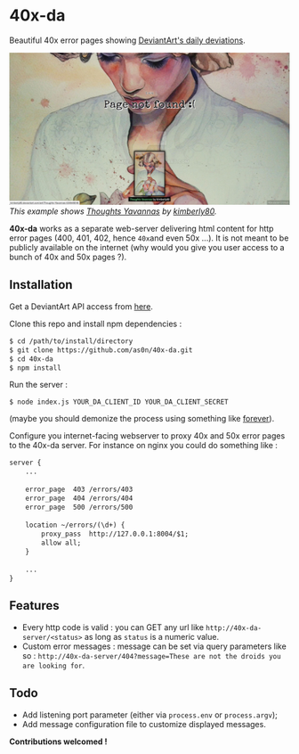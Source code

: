 # 40x-da
Beautiful 40x error pages showing [DeviantArt's daily deviations](https://www.deviantart.com/dailydeviations/).

![40x-da example page](doc/example.png)
_This example shows [Thoughts Yavannas](http://kimberly80.deviantart.com/art/Thoughts-Yavannas-534648246) by [kimberly80](http://kimberly80.deviantart.com/)._

__40x-da__ works as a separate web-server delivering html content for http error pages (400, 401, 402, hence `40x`and even 50x ...). It is not meant to be publicly available on the internet (why would you give you user access to a bunch of 40x and 50x pages ?).

## Installation

Get a DeviantArt API access from [here](https://www.deviantart.com/developers/).

Clone this repo and install npm dependencies :

	$ cd /path/to/install/directory
	$ git clone https://github.com/as0n/40x-da.git
	$ cd 40x-da
	$ npm install

Run the server :

	$ node index.js YOUR_DA_CLIENT_ID YOUR_DA_CLIENT_SECRET

(maybe you should demonize the process using something like [forever](https://www.npmjs.com/package/forever)).

Configure you internet-facing webserver to proxy 40x and 50x error pages to the 40x-da server.
For instance on nginx you could do something like :

	server {
		...

		error_page	403	/errors/403
		error_page	404	/errors/404
		error_page	500	/errors/500

		location ~/errors/(\d+) {
			proxy_pass	http://127.0.0.1:8004/$1;
			allow all;
		}

		...
	}

## Features

 - Every http code is valid : you can GET any url like `http://40x-da-server/<status>` as long as `status` is a numeric value.
 - Custom error messages : message can be set via query parameters like so : `http://40x-da-server/404?message=These are not the droids you are looking for`.

## Todo

 - Add listening port parameter (either via `process.env` or `process.argv`);
 - Add message configuration file to customize displayed messages.

__Contributions welcomed !__
